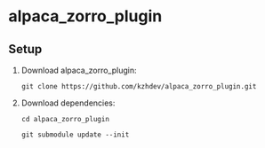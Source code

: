 # alpaca_zorro_plugin

## Setup
1. Download alpaca_zorro_plugin:

   ```git clone https://github.com/kzhdev/alpaca_zorro_plugin.git```
1. Download dependencies:

   ```cd alpaca_zorro_plugin```
   
   ```git submodule update --init```
   
